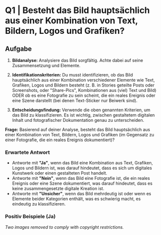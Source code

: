 # Q1 | Besteht das Bild hauptsächlich aus einer Kombination von Text, Bildern, Logos und Grafiken? 

## Aufgabe
1. **Bildanalyse:** Analysiere das Bild sorgfältig. Achte dabei auf seine Zusammensetzung und Elemente.

2. **Identifikationskriterien:** Du musst identifizieren, ob das Bild hauptsächlich aus einer Kombination verschiedener Elemente wie Text, Grafiken, Logos und Bildern besteht (z. B. in Stories geteilte Posts oder Screenshots, oder "Share-Pics", Kombinationen aus (viel) Text und Bild) ODER ob es eine Fotografie zu sein scheint, die ein reales Ereignis oder eine Szene darstellt (bei denen Text-Sticker nur Beiwerk sind).

3. **Entscheidungsfindung:** Verwende die oben genannten Kriterien, um das Bild zu klassifizieren. Es ist wichtig, zwischen gestaltetem digitalen Inhalt und fotografischer Dokumentation genau zu unterscheiden.


**Frage:** Basierend auf deiner Analyse, besteht das Bild hauptsächlich aus einer Kombination von Text, Bildern, Logos und Grafiken (im Gegensatz zu einer Fotografie, die ein reales Ereignis dokumentiert)?

### Erwartete Antwort
- Antworte mit **"Ja"**, wenn das Bild eine Kombination aus Text, Grafiken, Logos und Bildern ist, was darauf hindeutet, dass es sich um digitales Kunstwerk oder einen gestalteten Post handelt.
- Antworte mit **"Nein"**, wenn das Bild eine Fotografie ist, die ein reales Ereignis oder eine Szene dokumentiert, was darauf hindeutet, dass es keine zusammengesetzte digitale Kreation ist.
- Antworte mit **"Unsicher"**, wenn das Bild mehrdeutig ist oder wenn es Elemente beider Kategorien enthält, was es schwierig macht, es eindeutig zu klassifizieren.

### Positiv Beispiele (Ja)

*Two images removed to comply with copyright restrictions.*